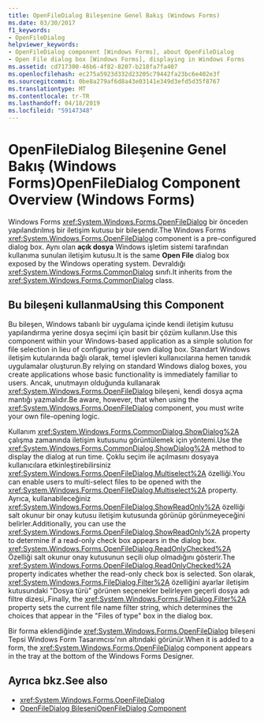 ```yaml
---
title: OpenFileDialog Bileşenine Genel Bakış (Windows Forms)
ms.date: 03/30/2017
f1_keywords:
- OpenFileDialog
helpviewer_keywords:
- OpenFileDialog component [Windows Forms], about OpenFileDialog
- Open File dialog box [Windows Forms], displaying in Windows Forms
ms.assetid: cd717300-46b6-4f82-8207-b218fa7fa407
ms.openlocfilehash: ec275a5923d332d23205c79442fa23bc6e402e3f
ms.sourcegitcommit: 0be8a279af6d8a43e03141e349d3efd5d35f8767
ms.translationtype: MT
ms.contentlocale: tr-TR
ms.lasthandoff: 04/18/2019
ms.locfileid: "59147348"
---
```

# <a name="openfiledialog-component-overview-windows-forms"></a><span data-ttu-id="fafbe-102">OpenFileDialog Bileşenine Genel Bakış (Windows Forms)</span><span class="sxs-lookup"><span data-stu-id="fafbe-102">OpenFileDialog Component Overview (Windows Forms)</span></span>
<span data-ttu-id="fafbe-103">Windows Forms <xref:System.Windows.Forms.OpenFileDialog> bir önceden yapılandırılmış bir iletişim kutusu bir bileşendir.</span><span class="sxs-lookup"><span data-stu-id="fafbe-103">The Windows Forms <xref:System.Windows.Forms.OpenFileDialog> component is a pre-configured dialog box.</span></span> <span data-ttu-id="fafbe-104">Aynı olan **açık dosya** Windows işletim sistemi tarafından kullanıma sunulan iletişim kutusu.</span><span class="sxs-lookup"><span data-stu-id="fafbe-104">It is the same **Open File** dialog box exposed by the Windows operating system.</span></span> <span data-ttu-id="fafbe-105">Devraldığı <xref:System.Windows.Forms.CommonDialog> sınıfı.</span><span class="sxs-lookup"><span data-stu-id="fafbe-105">It inherits from the <xref:System.Windows.Forms.CommonDialog> class.</span></span>  
  
## <a name="using-this-component"></a><span data-ttu-id="fafbe-106">Bu bileşeni kullanma</span><span class="sxs-lookup"><span data-stu-id="fafbe-106">Using this Component</span></span>  
 <span data-ttu-id="fafbe-107">Bu bileşen, Windows tabanlı bir uygulama içinde kendi iletişim kutusu yapılandırma yerine dosya seçimi için basit bir çözüm kullanın.</span><span class="sxs-lookup"><span data-stu-id="fafbe-107">Use this component within your Windows-based application as a simple solution for file selection in lieu of configuring your own dialog box.</span></span> <span data-ttu-id="fafbe-108">Standart Windows iletişim kutularında bağlı olarak, temel işlevleri kullanıcılarına hemen tanıdık uygulamalar oluşturun.</span><span class="sxs-lookup"><span data-stu-id="fafbe-108">By relying on standard Windows dialog boxes, you create applications whose basic functionality is immediately familiar to users.</span></span> <span data-ttu-id="fafbe-109">Ancak, unutmayın olduğunda kullanarak <xref:System.Windows.Forms.OpenFileDialog> bileşeni, kendi dosya açma mantığı yazmalıdır.</span><span class="sxs-lookup"><span data-stu-id="fafbe-109">Be aware, however, that when using the <xref:System.Windows.Forms.OpenFileDialog> component, you must write your own file-opening logic.</span></span>  
  
 <span data-ttu-id="fafbe-110">Kullanım <xref:System.Windows.Forms.CommonDialog.ShowDialog%2A> çalışma zamanında iletişim kutusunu görüntülemek için yöntemi.</span><span class="sxs-lookup"><span data-stu-id="fafbe-110">Use the <xref:System.Windows.Forms.CommonDialog.ShowDialog%2A> method to display the dialog at run time.</span></span> <span data-ttu-id="fafbe-111">Çoklu seçim ile açılmasını dosyaya kullanıcılara etkinleştirebilirsiniz <xref:System.Windows.Forms.OpenFileDialog.Multiselect%2A> özelliği.</span><span class="sxs-lookup"><span data-stu-id="fafbe-111">You can enable users to multi-select files to be opened with the <xref:System.Windows.Forms.OpenFileDialog.Multiselect%2A> property.</span></span> <span data-ttu-id="fafbe-112">Ayrıca, kullanabileceğiniz <xref:System.Windows.Forms.OpenFileDialog.ShowReadOnly%2A> özelliği salt okunur bir onay kutusu iletişim kutusunda görünüp görünmeyeceğini belirler.</span><span class="sxs-lookup"><span data-stu-id="fafbe-112">Additionally, you can use the <xref:System.Windows.Forms.OpenFileDialog.ShowReadOnly%2A> property to determine if a read-only check box appears in the dialog box.</span></span> <span data-ttu-id="fafbe-113"><xref:System.Windows.Forms.OpenFileDialog.ReadOnlyChecked%2A> Özelliği salt okunur onay kutusunun seçili olup olmadığını gösterir.</span><span class="sxs-lookup"><span data-stu-id="fafbe-113">The <xref:System.Windows.Forms.OpenFileDialog.ReadOnlyChecked%2A> property indicates whether the read-only check box is selected.</span></span> <span data-ttu-id="fafbe-114">Son olarak, <xref:System.Windows.Forms.FileDialog.Filter%2A> özelliğini ayarlar iletişim kutusundaki "Dosya türü" görünen seçenekler belirleyen geçerli dosya adı filtre dizesi,.</span><span class="sxs-lookup"><span data-stu-id="fafbe-114">Finally, the <xref:System.Windows.Forms.FileDialog.Filter%2A> property sets the current file name filter string, which determines the choices that appear in the "Files of type" box in the dialog box.</span></span>  
  
 <span data-ttu-id="fafbe-115">Bir forma eklendiğinde <xref:System.Windows.Forms.OpenFileDialog> bileşeni Tepsi Windows Form Tasarımcısı'nın altındaki görünür.</span><span class="sxs-lookup"><span data-stu-id="fafbe-115">When it is added to a form, the <xref:System.Windows.Forms.OpenFileDialog> component appears in the tray at the bottom of the Windows Forms Designer.</span></span>  
  
## <a name="see-also"></a><span data-ttu-id="fafbe-116">Ayrıca bkz.</span><span class="sxs-lookup"><span data-stu-id="fafbe-116">See also</span></span>

- <xref:System.Windows.Forms.OpenFileDialog>
- [<span data-ttu-id="fafbe-117">OpenFileDialog Bileşeni</span><span class="sxs-lookup"><span data-stu-id="fafbe-117">OpenFileDialog Component</span></span>](openfiledialog-component-windows-forms.md)

